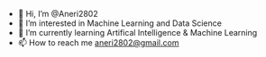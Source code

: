 - 👋 Hi, I’m @Aneri2802
- 👀 I’m interested in Machine Learning and Data Science
- 🌱 I’m currently learning Artifical Intelligence & Machine Learning
- 📫 How to reach me aneri2802@gmail.com

<!---
Aneri2802/Aneri2802 is a ✨ special ✨ repository because its `README.md` (this file) appears on your GitHub profile.
You can click the Preview link to take a look at your changes.
--->
